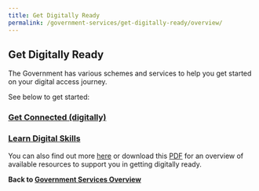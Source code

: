 ```yaml
---
title: Get Digitally Ready
permalink: /government-services/get-digitally-ready/overview/
---
```


## Get Digitally Ready

The Government has various schemes and services to help you get started on your digital access journey.

See below to get started:

### [Get Connected (digitally)](/government-services/get-digitally-ready/digital-access/)


### [Learn Digital Skills](/government-services/get-digitally-ready/learn-skills/)


You can also find out more <a href="https://www.mci.gov.sg/en/portfolios/digital-readiness/get-digitally-ready" target="_blank">here</a> or download this <a href="https://www.mci.gov.sg/-/media/mcicorp/doc/digital-readiness/mci-digital-readiness-bookletfa060518-9-jan-2019.ashx" target="_blank">PDF</a> for an overview of available resources to support you in getting digitally ready.



**Back to [Government Services Overview](/government-services/overview/)**
